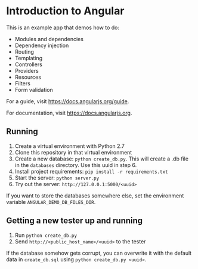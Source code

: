 # Introduction to Angular

This is an example app that demos how to do:

 - Modules and dependencies
 - Dependency injection
 - Routing
 - Templating
 - Controllers
 - Providers
 - Resources
 - Filters
 - Form validation

For a guide, visit https://docs.angularjs.org/guide.

For documentation, visit https://docs.angularjs.org.


## Running

 1. Create a virtual environment with Python 2.7
 2. Clone this repository in that virtual environment
 3. Create a new database: `python create_db.py`. This will create a 
   <uuid>.db file in the `databases` directory. Use this uuid in step 6.
 4. Install project requirements: `pip install -r requirements.txt`
 5. Start the server: `python server.py`
 6. Try out the server: `http://127.0.0.1:5000/<uuid>`

If you want to store the databases somewhere else, set the environment 
variable `ANGULAR_DEMO_DB_FILES_DIR`.


## Getting a new tester up and running

 1. Run `python create_db.py`
 2. Send `http://<public_host_name>/<uuid>` to the tester
 
If the database somehow gets corrupt, you can overwrite it with the default 
data in `create_db.sql` using `python create_db.py <uuid>`.

